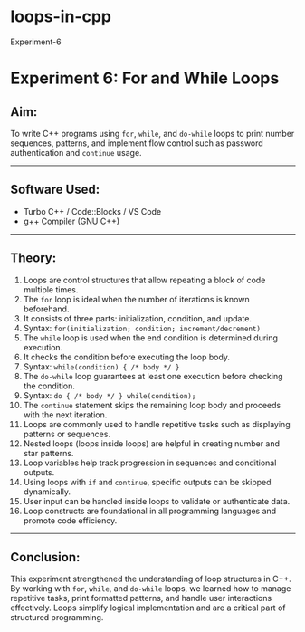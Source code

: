 # loops-in-cpp
Experiment-6

# Experiment 6: For and While Loops

## Aim:
To write C++ programs using `for`, `while`, and `do-while` loops to print number sequences, patterns, and implement flow control such as password authentication and `continue` usage.

---

## Software Used:
- Turbo C++ / Code::Blocks / VS Code
- g++ Compiler (GNU C++)

---

## Theory:
1. Loops are control structures that allow repeating a block of code multiple times.
2. The `for` loop is ideal when the number of iterations is known beforehand.
3. It consists of three parts: initialization, condition, and update.
4. Syntax: `for(initialization; condition; increment/decrement)`
5. The `while` loop is used when the end condition is determined during execution.
6. It checks the condition before executing the loop body.
7. Syntax: `while(condition) { /* body */ }`
8. The `do-while` loop guarantees at least one execution before checking the condition.
9. Syntax: `do { /* body */ } while(condition);`
10. The `continue` statement skips the remaining loop body and proceeds with the next iteration.
11. Loops are commonly used to handle repetitive tasks such as displaying patterns or sequences.
12. Nested loops (loops inside loops) are helpful in creating number and star patterns.
13. Loop variables help track progression in sequences and conditional outputs.
14. Using loops with `if` and `continue`, specific outputs can be skipped dynamically.
15. User input can be handled inside loops to validate or authenticate data.
16. Loop constructs are foundational in all programming languages and promote code efficiency.

---

## Conclusion:
This experiment strengthened the understanding of loop structures in C++. By working with `for`, `while`, and `do-while` loops, we learned how to manage repetitive tasks, print formatted patterns, and handle user interactions effectively. Loops simplify logical implementation and are a critical part of structured programming.
